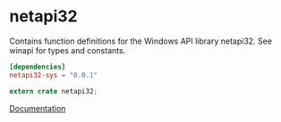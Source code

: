 # netapi32 #
Contains function definitions for the Windows API library netapi32. See winapi for types and constants.

```toml
[dependencies]
netapi32-sys = "0.0.1"
```

```rust
extern crate netapi32;
```

[Documentation](https://retep998.github.io/doc/winapi/netapi32/)

